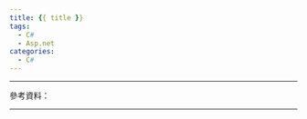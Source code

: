 ```yaml
---
title: {{ title }}
tags:
  - C#
  - Asp.net
categories:
  - C#
---
```

<!-- more -->
---
參考資料：

---
